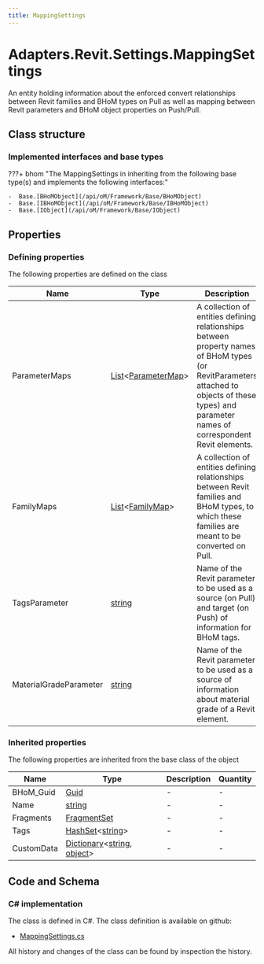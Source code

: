 ```yaml
---
title: MappingSettings
---
```


# Adapters.Revit.Settings.MappingSettings

An entity holding information about the enforced convert relationships between Revit families and BHoM types on Pull as well as mapping between Revit parameters and BHoM object properties on Push/Pull.

## Class structure

### Implemented interfaces and base types

???+ bhom "The MappingSettings in inheriting from the following base type(s) and implements the following interfaces:"

    -  Base.[BHoMObject](/api/oM/Framework/Base/BHoMObject)
    -  Base.[IBHoMObject](/api/oM/Framework/Base/IBHoMObject)
    -  Base.[IObject](/api/oM/Framework/Base/IObject)


## Properties



### Defining properties

The following properties are defined on the class

| Name             | Type             | Description      | Quantity         |
|------------------|------------------|------------------|------------------|
| ParameterMaps | [List](https://learn.microsoft.com/en-us/dotnet/api/System.Collections.Generic.List-1?view=netstandard-2.0)&lt;[ParameterMap](/api/oM/Adapter/Adapters/Revit/Mapping/ParameterMap)&gt; | A collection of entities defining relationships between property names of BHoM types (or RevitParameters attached to objects of these types) and parameter names of correspondent Revit elements. | - |
| FamilyMaps | [List](https://learn.microsoft.com/en-us/dotnet/api/System.Collections.Generic.List-1?view=netstandard-2.0)&lt;[FamilyMap](/api/oM/Adapter/Adapters/Revit/Mapping/FamilyMap)&gt; | A collection of entities defining relationships between Revit families and BHoM types, to which these families are meant to be converted on Pull. | - |
| TagsParameter | [string](https://learn.microsoft.com/en-us/dotnet/api/System.String?view=netstandard-2.0) | Name of the Revit parameter to be used as a source (on Pull) and target (on Push) of information for BHoM tags. | - |
| MaterialGradeParameter | [string](https://learn.microsoft.com/en-us/dotnet/api/System.String?view=netstandard-2.0) | Name of the Revit parameter to be used as a source of information about material grade of a Revit element. | - |


### Inherited properties
The following properties are inherited from the base class of the object

| Name             | Type             | Description      | Quantity         |
|------------------|------------------|------------------|------------------|
| BHoM_Guid | [Guid](https://learn.microsoft.com/en-us/dotnet/api/System.Guid?view=netstandard-2.0) | - | - |
| Name | [string](https://learn.microsoft.com/en-us/dotnet/api/System.String?view=netstandard-2.0) | - | - |
| Fragments | [FragmentSet](/api/oM/Framework/Base/FragmentSet) | - | - |
| Tags | [HashSet](https://learn.microsoft.com/en-us/dotnet/api/System.Collections.Generic.HashSet-1?view=netstandard-2.0)&lt;[string](https://learn.microsoft.com/en-us/dotnet/api/System.String?view=netstandard-2.0)&gt; | - | - |
| CustomData | [Dictionary](https://learn.microsoft.com/en-us/dotnet/api/System.Collections.Generic.Dictionary-2?view=netstandard-2.0)&lt;[string](https://learn.microsoft.com/en-us/dotnet/api/System.String?view=netstandard-2.0), [object](https://learn.microsoft.com/en-us/dotnet/api/System.Object?view=netstandard-2.0)&gt; | - | - |


## Code and Schema

### C# implementation

The class is defined in C#. The class definition is available on github:

- [MappingSettings.cs](https://github.com/BHoM/Revit_Toolkit/blob/develop/Revit_oM/Settings/MappingSettings.cs)

All history and changes of the class can be found by inspection the history.
